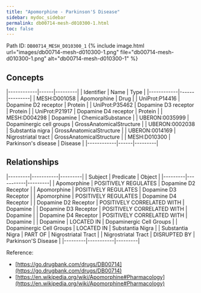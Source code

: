 ```yaml
---
title: "Apomorphine - Parkinson'S Disease"
sidebar: mydoc_sidebar
permalink: db00714-mesh-d010300-1.html
toc: false 
---
```



Path ID: `DB00714_MESH_D010300_1`
{% include image.html url="images/db00714-mesh-d010300-1.png" file="db00714-mesh-d010300-1.png" alt="db00714-mesh-d010300-1" %}

## Concepts

|------------|------|---------|
| Identifier | Name | Type    |
|------------|------|---------|
| MESH:D001058 | Apomorphine | Drug |
| UniProt:P14416 | Dopamine D2 receptor | Protein |
| UniProt:P35462 | Dopamine D3 receptor | Protein |
| UniProt:P21917 | Dopamine D4 receptor | Protein |
| MESH:D004298 | Dopamine | ChemicalSubstance |
| UBERON:0035999 | Dopaminergic cell groups | GrossAnatomicalStructure |
| UBERON:0002038 | Substantia nigra | GrossAnatomicalStructure |
| UBERON:0014169 | Nigrostriatal tract | GrossAnatomicalStructure |
| MESH:D010300 | Parkinson's disease | Disease |
|------------|------|---------|

## Relationships

|---------|-----------|---------|
| Subject | Predicate | Object  |
|---------|-----------|---------|
| Apomorphine | POSITIVELY REGULATES | Dopamine D2 Receptor |
| Apomorphine | POSITIVELY REGULATES | Dopamine D3 Receptor |
| Apomorphine | POSITIVELY REGULATES | Dopamine D4 Receptor |
| Dopamine D2 Receptor | POSITIVELY CORRELATED WITH | Dopamine |
| Dopamine D3 Receptor | POSITIVELY CORRELATED WITH | Dopamine |
| Dopamine D4 Receptor | POSITIVELY CORRELATED WITH | Dopamine |
| Dopamine | LOCATED IN | Dopaminergic Cell Groups |
| Dopaminergic Cell Groups | LOCATED IN | Substantia Nigra |
| Substantia Nigra | PART OF | Nigrostriatal Tract |
| Nigrostriatal Tract | DISRUPTED BY | Parkinson'S Disease |
|---------|-----------|---------|

Reference: 
  - [https://go.drugbank.com/drugs/DB00714](https://go.drugbank.com/drugs/DB00714)
  - [https://en.wikipedia.org/wiki/Apomorphine#Pharmacology](https://en.wikipedia.org/wiki/Apomorphine#Pharmacology)
